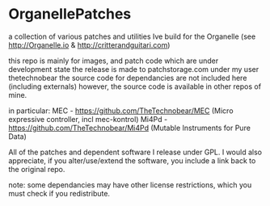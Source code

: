 # OrganellePatches

a collection of various patches and utilities Ive build for the Organelle
(see http://Organelle.io & http://critterandguitari.com)

this repo is mainly for images, and patch code which are under development state
the release is made to patchstorage.com under my user thetechnobear
the source code for dependancies are not included here (including externals) 
however, the source code is available in other repos of mine.

in particular:
MEC - https://github.com/TheTechnobear/MEC       (Micro expressive controller, incl mec-kontrol)
Mi4Pd - https://github.com/TheTechnobear/Mi4Pd   (Mutable Instruments for Pure Data)

All of the patches and dependent software I release under GPL.
I would also appreciate, if you alter/use/extend the software, you include a link back to the original repo.

note: some dependancies may have other license restrictions, which you must check if you redistribute.
